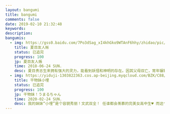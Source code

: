 ```yaml
---
layout: bangumi
title: bangumi
comments: false
date: 2019-02-10 21:32:48
keywords:
description:
bangumis:
  - img: https://gss0.baidu.com/7Po3dSag_xI4khGko9WTAnF6hhy/zhidao/pic/item/9213b07eca806538c37b022291dda144ad34826a.jpg
    title: 夏目友人帐
    status: 已追完
    progress: 100
    jp: 夏目友人帳
    time: 2018-06-24 SUN.
    desc: 夏目贵志生来拥有强大的灵力，能看到妖怪和神明的存在。因其父母双亡，常年辗转于互相推卸责任的亲戚之间，并受到同龄人的欺负。同时被其能力影响，未曾与任何人深交，造成性格一定程度上的孤僻。本性和善，宽厚，踏实。对于自身的不幸，无论是对人类还是妖怪都未曾抱怨过。被藤原夫妇收养后踏入高中。一次被妖怪追赶打破了一只妖怪“斑”的封印，继而牵涉到其祖母夏目玲子的遗物“友人帐”——一本记录着众多妖怪名字的契约书。对友人帐产生兴趣的“斑”与贵志定下约定，自己守护其一生以替换友人帐的所有权，平日则化身成大头招财猫模样的“猫咪老师”。在“斑”的陪伴、八原妖怪和同学们关心鼓励下，贵志经历了一个个或奇异、悲伤、感怀的怪诞故事，并逐渐学会与人类、妖怪友好相处，谱写出一段充满人性哲思的温馨物语。
  - img: https://yiduji-1303822363.cos.ap-beijing.myqcloud.com/BZK/C88/F.png
    title: 干物妹小埋
    status: 已追完
    progress: 100
    jp: 干物妹！うまるちゃん
    time: 2020-02-24 SUN.
    desc: 我的妹妹“小埋”是个容貌秀丽！文武双全！ 任谁都会羡慕的完美女高中生♥ 而这个美少女妹妹她有个不为人知的秘密！！每当她一进入家门后就会…… 这里滚呀滚♪那里滚呀滚♪ 过着“吃、睡、玩”的干物妹生活！？追踪在家耍任性在外是气质美女“小埋”的生态！
---
```

